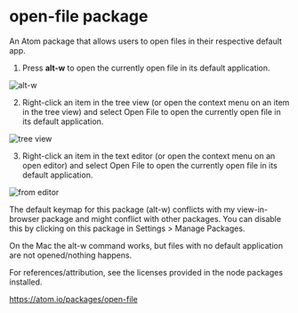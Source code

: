 # open-file package

An Atom package that allows users to open files in their respective default
app.

1. Press **alt-w** to open the currently open file in its default application.

![alt-w](https://user-images.githubusercontent.com/11145398/72030357-bd0d5300-32c3-11ea-96bd-e00fe14c9481.gif)

2. Right-click an item in the tree view (or open the context menu on an item
in the tree view) and select Open File to open the currently open file in its
default application.

![tree view](https://user-images.githubusercontent.com/11145398/72030448-efb74b80-32c3-11ea-9257-47afabfd8321.gif)

3. Right-click an item in the text editor (or open the context menu
on an open editor) and select Open File to open the currently open file in
its default application.

![from editor](https://user-images.githubusercontent.com/11145398/72030414-df9f6c00-32c3-11ea-860b-c533e8835e6f.gif)

The default keymap for this package (alt-w) conflicts with my view-in-browser
package and might conflict with other packages. You can disable this by
clicking on this package in Settings > Manage Packages.

On the Mac the alt-w command works, but files with no default
application are not opened/nothing happens.

For references/attribution, see the licenses provided in the node packages
installed.

https://atom.io/packages/open-file
